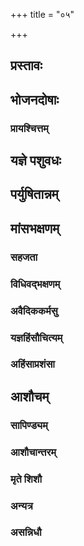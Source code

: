 +++
title = "०५"

+++


## प्रस्तावः
<div class="js_include " url="/kalpAntaram/smRtiH/manuH/vishvAsa_prastutiH/05/001_shrutvaitAn_RShayo.md"  newLevelForH1="3" includeTitle="true"  > </div>
  

<div class="js_include " url="/kalpAntaram/smRtiH/manuH/vishvAsa_prastutiH/05/002_evaM_yathoktam.md"  newLevelForH1="3" includeTitle="true"  > </div>
  

<div class="js_include " url="/kalpAntaram/smRtiH/manuH/vishvAsa_prastutiH/05/003_sa_tAn.md"  newLevelForH1="3" includeTitle="true"  > </div>
  

<div class="js_include " url="/kalpAntaram/smRtiH/manuH/vishvAsa_prastutiH/05/004_anabhyAsena_vedAnAm.md"  newLevelForH1="3" includeTitle="true"  > </div>
  

## भोजनदोषाः
<div class="js_include " url="/kalpAntaram/smRtiH/manuH/vishvAsa_prastutiH/05/005_lashuna~N_gRnjanam.md"  newLevelForH1="3" includeTitle="true"  > </div>
  

<div class="js_include " url="/kalpAntaram/smRtiH/manuH/vishvAsa_prastutiH/05/006_lohitAn_vRxaniryAsAn.md"  newLevelForH1="3" includeTitle="true"  > </div>
  

<div class="js_include " url="/kalpAntaram/smRtiH/manuH/vishvAsa_prastutiH/05/007_vRthA_kRsara-saMyAvam.md"  newLevelForH1="3" includeTitle="true"  > </div>
  

<div class="js_include " url="/kalpAntaram/smRtiH/manuH/vishvAsa_prastutiH/05/008_anirdashAyA_goH.md"  newLevelForH1="3" includeTitle="true"  > </div>
  

<div class="js_include " url="/kalpAntaram/smRtiH/manuH/vishvAsa_prastutiH/05/009_AraNyAnA~n_cha.md"  newLevelForH1="3" includeTitle="true"  > </div>
  

<div class="js_include " url="/kalpAntaram/smRtiH/manuH/vishvAsa_prastutiH/05/010_dadhi_bhaxyam.md"  newLevelForH1="3" includeTitle="true"  > </div>
  

<div class="js_include " url="/kalpAntaram/smRtiH/manuH/vishvAsa_prastutiH/05/011_kravyAdA~n_shakunAn.md"  newLevelForH1="3" includeTitle="true"  > </div>
  

<div class="js_include " url="/kalpAntaram/smRtiH/manuH/vishvAsa_prastutiH/05/012_kalavinkam_plavam.md"  newLevelForH1="3" includeTitle="true"  > </div>
  

<div class="js_include " url="/kalpAntaram/smRtiH/manuH/vishvAsa_prastutiH/05/013_pratudA~n_jAlapAdAMsh.md"  newLevelForH1="3" includeTitle="true"  > </div>
  

<div class="js_include " url="/kalpAntaram/smRtiH/manuH/vishvAsa_prastutiH/05/014_baka~n_chaiva.md"  newLevelForH1="3" includeTitle="true"  > </div>
  

<div class="js_include " url="/kalpAntaram/smRtiH/manuH/vishvAsa_prastutiH/05/015_yo_yasya.md"  newLevelForH1="3" includeTitle="true"  > </div>
  

<div class="js_include " url="/kalpAntaram/smRtiH/manuH/vishvAsa_prastutiH/05/016_pAThIna-rohitAv_Adyau.md"  newLevelForH1="3" includeTitle="true"  > </div>
  

<div class="js_include " url="/kalpAntaram/smRtiH/manuH/vishvAsa_prastutiH/05/017_na_bhaxayed.md"  newLevelForH1="3" includeTitle="true"  > </div>
  

<div class="js_include " url="/kalpAntaram/smRtiH/manuH/vishvAsa_prastutiH/05/018_shvAvidhaM_shalyakam.md"  newLevelForH1="3" includeTitle="true"  > </div>
  

### प्रायश्चित्तम्
<div class="js_include " url="/kalpAntaram/smRtiH/manuH/vishvAsa_prastutiH/05/019_ChatrAkaM_viDvarAham.md"  newLevelForH1="3" includeTitle="true"  > </div>
  

<div class="js_include " url="/kalpAntaram/smRtiH/manuH/vishvAsa_prastutiH/05/020_amatyaitAni_ShaD.md"  newLevelForH1="3" includeTitle="true"  > </div>
  

<div class="js_include " url="/kalpAntaram/smRtiH/manuH/vishvAsa_prastutiH/05/021_saMvatsarasyaikam_api.md"  newLevelForH1="3" includeTitle="true"  > </div>
  

## यज्ञे पशुवधः
<div class="js_include " url="/kalpAntaram/smRtiH/manuH/vishvAsa_prastutiH/05/022_yajnArtham_brAhmaNair.md"  newLevelForH1="3" includeTitle="true"  > </div>
  

<div class="js_include " url="/kalpAntaram/smRtiH/manuH/vishvAsa_prastutiH/05/023_babhUvur_hi.md"  newLevelForH1="3" includeTitle="true"  > </div>
  

## पर्युषितान्नम्
<div class="js_include " url="/kalpAntaram/smRtiH/manuH/vishvAsa_prastutiH/05/024_yat_kim.md"  newLevelForH1="3" includeTitle="true"  > </div>
  

<div class="js_include " url="/kalpAntaram/smRtiH/manuH/vishvAsa_prastutiH/05/025_chirasthitam_api.md"  newLevelForH1="3" includeTitle="true"  > </div>
  

## मांसभक्षणम्
<div class="js_include " url="/kalpAntaram/smRtiH/manuH/vishvAsa_prastutiH/05/026_etad_uktam.md"  newLevelForH1="3" includeTitle="true"  > </div>
  

<div class="js_include " url="/kalpAntaram/smRtiH/manuH/vishvAsa_prastutiH/05/027_proxitam_bhaxayen.md"  newLevelForH1="3" includeTitle="true"  > </div>
  

### सहजता
<div class="js_include " url="/kalpAntaram/smRtiH/manuH/vishvAsa_prastutiH/05/028_prANasyA-nnam_idam.md"  newLevelForH1="3" includeTitle="true"  > </div>
  

<div class="js_include " url="/kalpAntaram/smRtiH/manuH/vishvAsa_prastutiH/05/029_charANAm_annam.md"  newLevelForH1="3" includeTitle="true"  > </div>
  

<div class="js_include " url="/kalpAntaram/smRtiH/manuH/vishvAsa_prastutiH/05/030_nA-ttA_duShyaty.md"  newLevelForH1="3" includeTitle="true"  > </div>
  

### विधिवद्भक्षणम्
<div class="js_include " url="/kalpAntaram/smRtiH/manuH/vishvAsa_prastutiH/05/031_yajnAya_jagdhir.md"  newLevelForH1="3" includeTitle="true"  > </div>
  

<div class="js_include " url="/kalpAntaram/smRtiH/manuH/vishvAsa_prastutiH/05/032_krItvA_svayam.md"  newLevelForH1="3" includeTitle="true"  > </div>
  

<div class="js_include " url="/kalpAntaram/smRtiH/manuH/vishvAsa_prastutiH/05/033_nA-dyAd_avidhinA.md"  newLevelForH1="3" includeTitle="true"  > </div>
  

### अवैदिककर्मसु
<div class="js_include " url="/kalpAntaram/smRtiH/manuH/vishvAsa_prastutiH/05/034_na_tAdRsham.md"  newLevelForH1="3" includeTitle="true"  > </div>
  

<div class="js_include " url="/kalpAntaram/smRtiH/manuH/vishvAsa_prastutiH/05/035_niyuktas_tu.md"  newLevelForH1="3" includeTitle="true"  > </div>
  

<div class="js_include " url="/kalpAntaram/smRtiH/manuH/vishvAsa_prastutiH/05/036_asaMskRtAn_pashUn.md"  newLevelForH1="3" includeTitle="true"  > </div>
  

<div class="js_include " url="/kalpAntaram/smRtiH/manuH/vishvAsa_prastutiH/05/037_kuryAd_ghRtapashum.md"  newLevelForH1="3" includeTitle="true"  > </div>
  

<div class="js_include " url="/kalpAntaram/smRtiH/manuH/vishvAsa_prastutiH/05/038_yAvanti_pashu-romANi.md"  newLevelForH1="3" includeTitle="true"  > </div>
  

### यज्ञहिंसौचित्यम्
<div class="js_include " url="/kalpAntaram/smRtiH/manuH/vishvAsa_prastutiH/05/039_yajnArtham_pashavaH.md"  newLevelForH1="3" includeTitle="true"  > </div>
  

<div class="js_include " url="/kalpAntaram/smRtiH/manuH/vishvAsa_prastutiH/05/040_oShadhyaH_pashavo.md"  newLevelForH1="3" includeTitle="true"  > </div>
  

<div class="js_include " url="/kalpAntaram/smRtiH/manuH/vishvAsa_prastutiH/05/041_madhuparke_cha.md"  newLevelForH1="3" includeTitle="true"  > </div>
  

<div class="js_include " url="/kalpAntaram/smRtiH/manuH/vishvAsa_prastutiH/05/042_eShv_artheShu.md"  newLevelForH1="3" includeTitle="true"  > </div>
  

<div class="js_include " url="/kalpAntaram/smRtiH/manuH/vishvAsa_prastutiH/05/043_gRhe_gurAv.md"  newLevelForH1="3" includeTitle="true"  > </div>
  

<div class="js_include " url="/kalpAntaram/smRtiH/manuH/vishvAsa_prastutiH/05/044_yA_veda-vihitA.md"  newLevelForH1="3" includeTitle="true"  > </div>
  

### अहिंसाप्रशंसा
<div class="js_include " url="/kalpAntaram/smRtiH/manuH/vishvAsa_prastutiH/05/045_yo.ahiMsakAni.md"  newLevelForH1="3" includeTitle="true"  > </div>
  

<div class="js_include " url="/kalpAntaram/smRtiH/manuH/vishvAsa_prastutiH/05/046_yo_bandhana-vadha-kleshAn.md"  newLevelForH1="3" includeTitle="true"  > </div>
  

<div class="js_include " url="/kalpAntaram/smRtiH/manuH/vishvAsa_prastutiH/05/047_yad_dhyAyati.md"  newLevelForH1="3" includeTitle="true"  > </div>
  

<div class="js_include " url="/kalpAntaram/smRtiH/manuH/vishvAsa_prastutiH/05/048_nA-kRtvA_prANinAm.md"  newLevelForH1="3" includeTitle="true"  > </div>
  

<div class="js_include " url="/kalpAntaram/smRtiH/manuH/vishvAsa_prastutiH/05/049_samutpatti~n_cha.md"  newLevelForH1="3" includeTitle="true"  > </div>
  

<div class="js_include " url="/kalpAntaram/smRtiH/manuH/vishvAsa_prastutiH/05/050_na_bhaxayati.md"  newLevelForH1="3" includeTitle="true"  > </div>
  

<div class="js_include " url="/kalpAntaram/smRtiH/manuH/vishvAsa_prastutiH/05/051_anumantA_vishasitA.md"  newLevelForH1="3" includeTitle="true"  > </div>
  

<div class="js_include " url="/kalpAntaram/smRtiH/manuH/vishvAsa_prastutiH/05/052_svamAMsam_paramAMsena.md"  newLevelForH1="3" includeTitle="true"  > </div>
  

<div class="js_include " url="/kalpAntaram/smRtiH/manuH/vishvAsa_prastutiH/05/053_varShe_varShe.md"  newLevelForH1="3" includeTitle="true"  > </div>
  

<div class="js_include " url="/kalpAntaram/smRtiH/manuH/vishvAsa_prastutiH/05/054_phala-mUlAshanair_medhyair.md"  newLevelForH1="3" includeTitle="true"  > </div>
  

<div class="js_include " url="/kalpAntaram/smRtiH/manuH/vishvAsa_prastutiH/05/055_mAM_sa.md"  newLevelForH1="3" includeTitle="true"  > </div>
  

<div class="js_include " url="/kalpAntaram/smRtiH/manuH/vishvAsa_prastutiH/05/056_na_mAMsa-bhaxaNe.md"  newLevelForH1="3" includeTitle="true"  > </div>
  

## आशौचम्
<div class="js_include " url="/kalpAntaram/smRtiH/manuH/vishvAsa_prastutiH/05/057_preta-shuddhim_pravaxyAmi.md"  newLevelForH1="3" includeTitle="true"  > </div>
  

<div class="js_include " url="/kalpAntaram/smRtiH/manuH/vishvAsa_prastutiH/05/058_danta-jAte.anujAte.md"  newLevelForH1="3" includeTitle="true"  > </div>
  

<div class="js_include " url="/kalpAntaram/smRtiH/manuH/vishvAsa_prastutiH/05/059_dashAhaM_shAvam.md"  newLevelForH1="3" includeTitle="true"  > </div>
  

### सापिण्ड्यम्
<div class="js_include " url="/kalpAntaram/smRtiH/manuH/vishvAsa_prastutiH/05/060_sapiNDatA_tu.md"  newLevelForH1="3" includeTitle="true"  > </div>
  

<div class="js_include " url="/kalpAntaram/smRtiH/manuH/vishvAsa_prastutiH/05/061_yathedaM_shAvam.md"  newLevelForH1="3" includeTitle="true"  > </div>
  

### आशौचान्तरम्
<div class="js_include " url="/kalpAntaram/smRtiH/manuH/vishvAsa_prastutiH/05/062_sarveShAM_shAvam.md"  newLevelForH1="3" includeTitle="true"  > </div>
  

<div class="js_include " url="/kalpAntaram/smRtiH/manuH/vishvAsa_prastutiH/05/063_nirasya_tu.md"  newLevelForH1="3" includeTitle="true"  > </div>
  

<div class="js_include " url="/kalpAntaram/smRtiH/manuH/vishvAsa_prastutiH/05/064_ahnA_chaikena.md"  newLevelForH1="3" includeTitle="true"  > </div>
  

<div class="js_include " url="/kalpAntaram/smRtiH/manuH/vishvAsa_prastutiH/05/065_guroH_pretasya.md"  newLevelForH1="3" includeTitle="true"  > </div>
  

<div class="js_include " url="/kalpAntaram/smRtiH/manuH/vishvAsa_prastutiH/05/066_rAtribhir_mAsa-tulyAbhir.md"  newLevelForH1="3" includeTitle="true"  > </div>
  

<div class="js_include " url="/kalpAntaram/smRtiH/manuH/vishvAsa_prastutiH/05/067_nRNAm_akRtachUDAnAm.md"  newLevelForH1="3" includeTitle="true"  > </div>
  

### मृते शिशौ
<div class="js_include " url="/kalpAntaram/smRtiH/manuH/vishvAsa_prastutiH/05/068_Una-dvivArShikam_pretam.md"  newLevelForH1="3" includeTitle="true"  > </div>
  

<div class="js_include " url="/kalpAntaram/smRtiH/manuH/vishvAsa_prastutiH/05/069_nA-sya_kAryo.md"  newLevelForH1="3" includeTitle="true"  > </div>
  

<div class="js_include " url="/kalpAntaram/smRtiH/manuH/vishvAsa_prastutiH/05/070_nA-trivarShasya_kartavyA.md"  newLevelForH1="3" includeTitle="true"  > </div>
  

### अन्यत्र
<div class="js_include " url="/kalpAntaram/smRtiH/manuH/vishvAsa_prastutiH/05/071_sa-brahmachAriNy_ekAham.md"  newLevelForH1="3" includeTitle="true"  > </div>
  

<div class="js_include " url="/kalpAntaram/smRtiH/manuH/vishvAsa_prastutiH/05/072_strINAm_asaMskRtAnAm.md"  newLevelForH1="3" includeTitle="true"  > </div>
  

<div class="js_include " url="/kalpAntaram/smRtiH/manuH/vishvAsa_prastutiH/05/073_a-xAra-lavaNAnnAH_syur.md"  newLevelForH1="3" includeTitle="true"  > </div>
  

### असन्निधौ
<div class="js_include " url="/kalpAntaram/smRtiH/manuH/vishvAsa_prastutiH/05/074_sannidhAv_eSha.md"  newLevelForH1="3" includeTitle="true"  > </div>
  

<div class="js_include " url="/kalpAntaram/smRtiH/manuH/vishvAsa_prastutiH/05/075_vigatan_tu.md"  newLevelForH1="3" includeTitle="true"  > </div>
  

<div class="js_include " url="/kalpAntaram/smRtiH/manuH/vishvAsa_prastutiH/05/076_atikrAnte_dashAhe.md"  newLevelForH1="3" includeTitle="true"  > </div>
  

<div class="js_include " url="/kalpAntaram/smRtiH/manuH/vishvAsa_prastutiH/05/077_nirdasha~n_jnAtimaraNam.md"  newLevelForH1="3" includeTitle="true"  > </div>
  

<div class="js_include " url="/kalpAntaram/smRtiH/manuH/vishvAsa_prastutiH/05/078_bAle_deshAntarasthe.md"  newLevelForH1="3" includeTitle="true"  > </div>
  

<div class="js_include " url="/kalpAntaram/smRtiH/manuH/vishvAsa_prastutiH/05/079_antar-dashAhe_syAtAm.md"  newLevelForH1="3" includeTitle="true"  > </div>
  

<div class="js_include " url="/kalpAntaram/smRtiH/manuH/vishvAsa_prastutiH/05/080_trirAtram_Ahur.md"  newLevelForH1="3" includeTitle="true"  > </div>
  

<div class="js_include " url="/kalpAntaram/smRtiH/manuH/vishvAsa_prastutiH/05/081_shrotriye_tUpasampanne.md"  newLevelForH1="3" includeTitle="true"  > </div>
  

<div class="js_include " url="/kalpAntaram/smRtiH/manuH/vishvAsa_prastutiH/05/082_prete_rAjani.md"  newLevelForH1="3" includeTitle="true"  > </div>
  

<div class="js_include " url="/kalpAntaram/smRtiH/manuH/vishvAsa_prastutiH/05/083_shuddhyed_vipro.md"  newLevelForH1="3" includeTitle="true"  > </div>
  

<div class="js_include " url="/kalpAntaram/smRtiH/manuH/vishvAsa_prastutiH/05/084_na_vardhayed.md"  newLevelForH1="3" includeTitle="true"  > </div>
  

<div class="js_include " url="/kalpAntaram/smRtiH/manuH/vishvAsa_prastutiH/05/085_divAkIrtim_udakyAm.md"  newLevelForH1="3" includeTitle="true"  > </div>
  

<div class="js_include " url="/kalpAntaram/smRtiH/manuH/vishvAsa_prastutiH/05/086_Achamya_prayato.md"  newLevelForH1="3" includeTitle="true"  > </div>
  

<div class="js_include " url="/kalpAntaram/smRtiH/manuH/vishvAsa_prastutiH/05/087_nAraM_spRShTvAsthi.md"  newLevelForH1="3" includeTitle="true"  > </div>
  

<div class="js_include " url="/kalpAntaram/smRtiH/manuH/vishvAsa_prastutiH/05/088_AdiShTI_nodakam.md"  newLevelForH1="3" includeTitle="true"  > </div>
  

<div class="js_include " url="/kalpAntaram/smRtiH/manuH/vishvAsa_prastutiH/05/089_vRthA-sankara-jAtAnAm_pravrajyAsu.md"  newLevelForH1="3" includeTitle="true"  > </div>
  

<div class="js_include " url="/kalpAntaram/smRtiH/manuH/vishvAsa_prastutiH/05/090_pAShaNDam_AshritAnAm.md"  newLevelForH1="3" includeTitle="true"  > </div>
  

<div class="js_include " url="/kalpAntaram/smRtiH/manuH/vishvAsa_prastutiH/05/091_AchAryaM_svam.md"  newLevelForH1="3" includeTitle="true"  > </div>
  

<div class="js_include " url="/kalpAntaram/smRtiH/manuH/vishvAsa_prastutiH/05/092_daxiNena_mRtam.md"  newLevelForH1="3" includeTitle="true"  > </div>
  

<div class="js_include " url="/kalpAntaram/smRtiH/manuH/vishvAsa_prastutiH/05/093_na_rAjnAm.md"  newLevelForH1="3" includeTitle="true"  > </div>
  

<div class="js_include " url="/kalpAntaram/smRtiH/manuH/vishvAsa_prastutiH/05/094_rAjno_mahAtmike.md"  newLevelForH1="3" includeTitle="true"  > </div>
  

<div class="js_include " url="/kalpAntaram/smRtiH/manuH/vishvAsa_prastutiH/05/095_DimbhAhava-hatAnA~n_cha.md"  newLevelForH1="3" includeTitle="true"  > </div>
  

<div class="js_include " url="/kalpAntaram/smRtiH/manuH/vishvAsa_prastutiH/05/096_somAgny-arkAnilendrANAM_vittAppatyor.md"  newLevelForH1="3" includeTitle="true"  > </div>
  

<div class="js_include " url="/kalpAntaram/smRtiH/manuH/vishvAsa_prastutiH/05/097_lokeshAdhiShThito_rAjA.md"  newLevelForH1="3" includeTitle="true"  > </div>
  

<div class="js_include " url="/kalpAntaram/smRtiH/manuH/vishvAsa_prastutiH/05/098_udyatair_Ahave.md"  newLevelForH1="3" includeTitle="true"  > </div>
  

<div class="js_include " url="/kalpAntaram/smRtiH/manuH/vishvAsa_prastutiH/05/099_vipraH_shudhyaty.md"  newLevelForH1="3" includeTitle="true"  > </div>
  
<div class="js_include " url="/kalpAntaram/smRtiH/manuH/vishvAsa_prastutiH/05/100_etad_vo.md"  newLevelForH1="3" includeTitle="true"  > </div>
  

<div class="js_include " url="/kalpAntaram/smRtiH/manuH/vishvAsa_prastutiH/05/101_asapiNDan_dvijam.md"  newLevelForH1="3" includeTitle="true"  > </div>
  

<div class="js_include " url="/kalpAntaram/smRtiH/manuH/vishvAsa_prastutiH/05/102_yady_annam.md"  newLevelForH1="3" includeTitle="true"  > </div>
  

<div class="js_include " url="/kalpAntaram/smRtiH/manuH/vishvAsa_prastutiH/05/103_anugamyechChayA_pretam.md"  newLevelForH1="3" includeTitle="true"  > </div>
  

<div class="js_include " url="/kalpAntaram/smRtiH/manuH/vishvAsa_prastutiH/05/104_na_vipram.md"  newLevelForH1="3" includeTitle="true"  > </div>
  

<div class="js_include " url="/kalpAntaram/smRtiH/manuH/vishvAsa_prastutiH/05/105_jnAnan_tapo.md"  newLevelForH1="3" includeTitle="true"  > </div>
  

<div class="js_include " url="/kalpAntaram/smRtiH/manuH/vishvAsa_prastutiH/05/106_sarveShAm_eva.md"  newLevelForH1="3" includeTitle="true"  > </div>
  

<div class="js_include " url="/kalpAntaram/smRtiH/manuH/vishvAsa_prastutiH/05/107_xAntyA_shudhyanti.md"  newLevelForH1="3" includeTitle="true"  > </div>
  

<div class="js_include " url="/kalpAntaram/smRtiH/manuH/vishvAsa_prastutiH/05/108_mRt-toyaiH_shudhyate.md"  newLevelForH1="3" includeTitle="true"  > </div>
  

<div class="js_include " url="/kalpAntaram/smRtiH/manuH/vishvAsa_prastutiH/05/109_adbhir_gAtrANi.md"  newLevelForH1="3" includeTitle="true"  > </div>
  

<div class="js_include " url="/kalpAntaram/smRtiH/manuH/vishvAsa_prastutiH/05/110_eSha_shauchasya.md"  newLevelForH1="3" includeTitle="true"  > </div>
  

<div class="js_include " url="/kalpAntaram/smRtiH/manuH/vishvAsa_prastutiH/05/111_taijasAnAm_maNInAm.md"  newLevelForH1="3" includeTitle="true"  > </div>
  

<div class="js_include " url="/kalpAntaram/smRtiH/manuH/vishvAsa_prastutiH/05/112_nirlepa~N_kAnchanam.md"  newLevelForH1="3" includeTitle="true"  > </div>
  

<div class="js_include " url="/kalpAntaram/smRtiH/manuH/vishvAsa_prastutiH/05/113_apAm_agnesh.md"  newLevelForH1="3" includeTitle="true"  > </div>
  

<div class="js_include " url="/kalpAntaram/smRtiH/manuH/vishvAsa_prastutiH/05/114_tAmrAyaH-kAMsya-raityAnAn_trapuNaH.md"  newLevelForH1="3" includeTitle="true"  > </div>
  

<div class="js_include " url="/kalpAntaram/smRtiH/manuH/vishvAsa_prastutiH/05/115_dravANA~n_chaiva.md"  newLevelForH1="3" includeTitle="true"  > </div>
  

<div class="js_include " url="/kalpAntaram/smRtiH/manuH/vishvAsa_prastutiH/05/116_mArjanaM_yajnapAtrANAm.md"  newLevelForH1="3" includeTitle="true"  > </div>
  

<div class="js_include " url="/kalpAntaram/smRtiH/manuH/vishvAsa_prastutiH/05/117_charUNAM_sruk-sruvANAm.md"  newLevelForH1="3" includeTitle="true"  > </div>
  

<div class="js_include " url="/kalpAntaram/smRtiH/manuH/vishvAsa_prastutiH/05/118_adbhis_tu.md"  newLevelForH1="3" includeTitle="true"  > </div>
  

<div class="js_include " url="/kalpAntaram/smRtiH/manuH/vishvAsa_prastutiH/05/119_chailavach_charmaNAm.md"  newLevelForH1="3" includeTitle="true"  > </div>
  

<div class="js_include " url="/kalpAntaram/smRtiH/manuH/vishvAsa_prastutiH/05/120_kausheyAvikayor_UShaiH.md"  newLevelForH1="3" includeTitle="true"  > </div>
  

<div class="js_include " url="/kalpAntaram/smRtiH/manuH/vishvAsa_prastutiH/05/121_xaumavach_Chankha-shRngANAm.md"  newLevelForH1="3" includeTitle="true"  > </div>
  

<div class="js_include " url="/kalpAntaram/smRtiH/manuH/vishvAsa_prastutiH/05/122_proxaNAt_tRNa-kAShTham.md"  newLevelForH1="3" includeTitle="true"  > </div>
  

<div class="js_include " url="/kalpAntaram/smRtiH/manuH/vishvAsa_prastutiH/05/123_madyair_mUtraiH.md"  newLevelForH1="3" includeTitle="true"  > </div>


<div class="js_include " url="/kalpAntaram/smRtiH/manuH/vishvAsa_prastutiH/05/124_sammArjanopAnjanena_sekenollekhanena.md"  newLevelForH1="3" includeTitle="true"  > </div>
  

<div class="js_include " url="/kalpAntaram/smRtiH/manuH/vishvAsa_prastutiH/05/125_paxi-jagdha~N_gavA.md"  newLevelForH1="3" includeTitle="true"  > </div>
  

<div class="js_include " url="/kalpAntaram/smRtiH/manuH/vishvAsa_prastutiH/05/126_yAvan_nA-paity.md"  newLevelForH1="3" includeTitle="true"  > </div>
  

<div class="js_include " url="/kalpAntaram/smRtiH/manuH/vishvAsa_prastutiH/05/127_trINi_devAH.md"  newLevelForH1="3" includeTitle="true"  > </div>
  

<div class="js_include " url="/kalpAntaram/smRtiH/manuH/vishvAsa_prastutiH/05/128_ApaH_shuddhA.md"  newLevelForH1="3" includeTitle="true"  > </div>
  

<div class="js_include " url="/kalpAntaram/smRtiH/manuH/vishvAsa_prastutiH/05/129_nityaM_shuddhaH.md"  newLevelForH1="3" includeTitle="true"  > </div>
  

<div class="js_include " url="/kalpAntaram/smRtiH/manuH/vishvAsa_prastutiH/05/130_nityam_Asyam.md"  newLevelForH1="3" includeTitle="true"  > </div>
  

<div class="js_include " url="/kalpAntaram/smRtiH/manuH/vishvAsa_prastutiH/05/131_shvabhir_hatasya.md"  newLevelForH1="3" includeTitle="true"  > </div>
  

<div class="js_include " url="/kalpAntaram/smRtiH/manuH/vishvAsa_prastutiH/05/132_Urdhvan_nAbher.md"  newLevelForH1="3" includeTitle="true"  > </div>
  

<div class="js_include " url="/kalpAntaram/smRtiH/manuH/vishvAsa_prastutiH/05/133_maxikA_vipruShash.md"  newLevelForH1="3" includeTitle="true"  > </div>
  

<div class="js_include " url="/kalpAntaram/smRtiH/manuH/vishvAsa_prastutiH/05/134_viN-mUtrotsarga-shuddhy-artham_mRd-vAry.md"  newLevelForH1="3" includeTitle="true"  > </div>
  

<div class="js_include " url="/kalpAntaram/smRtiH/manuH/vishvAsa_prastutiH/05/135_vasA_shukram.md"  newLevelForH1="3" includeTitle="true"  > </div>
  

<div class="js_include " url="/kalpAntaram/smRtiH/manuH/vishvAsa_prastutiH/05/136_ekA_linge.md"  newLevelForH1="3" includeTitle="true"  > </div>
  

<div class="js_include " url="/kalpAntaram/smRtiH/manuH/vishvAsa_prastutiH/05/137_etach_Chaucham.md"  newLevelForH1="3" includeTitle="true"  > </div>
  

<div class="js_include " url="/kalpAntaram/smRtiH/manuH/vishvAsa_prastutiH/05/138_kRtvA_mUtram.md"  newLevelForH1="3" includeTitle="true"  > </div>
  

<div class="js_include " url="/kalpAntaram/smRtiH/manuH/vishvAsa_prastutiH/05/139_trir_AchAmed.md"  newLevelForH1="3" includeTitle="true"  > </div>
  

<div class="js_include " url="/kalpAntaram/smRtiH/manuH/vishvAsa_prastutiH/05/140_shUdrANAm_mAsikam.md"  newLevelForH1="3" includeTitle="true"  > </div>
  

<div class="js_include " url="/kalpAntaram/smRtiH/manuH/vishvAsa_prastutiH/05/141_nochChiShTa~N_kurvate.md"  newLevelForH1="3" includeTitle="true"  > </div>
  

<div class="js_include " url="/kalpAntaram/smRtiH/manuH/vishvAsa_prastutiH/05/142_spRshanti_bindavaH.md"  newLevelForH1="3" includeTitle="true"  > </div>
  

<div class="js_include " url="/kalpAntaram/smRtiH/manuH/vishvAsa_prastutiH/05/143_uchChiShTena_tu.md"  newLevelForH1="3" includeTitle="true"  > </div>
  

<div class="js_include " url="/kalpAntaram/smRtiH/manuH/vishvAsa_prastutiH/05/144_vAnto_viriktaH.md"  newLevelForH1="3" includeTitle="true"  > </div>
  

<div class="js_include " url="/kalpAntaram/smRtiH/manuH/vishvAsa_prastutiH/05/145_suptvA_xutvA.md"  newLevelForH1="3" includeTitle="true"  > </div>
  

<div class="js_include " url="/kalpAntaram/smRtiH/manuH/vishvAsa_prastutiH/05/146_eShAM_shauchavidhiH.md"  newLevelForH1="3" includeTitle="true"  > </div>
  

<div class="js_include " url="/kalpAntaram/smRtiH/manuH/vishvAsa_prastutiH/05/147_bAlayA_vA.md"  newLevelForH1="3" includeTitle="true"  > </div>
  

<div class="js_include " url="/kalpAntaram/smRtiH/manuH/vishvAsa_prastutiH/05/148_bAlye_pitur.md"  newLevelForH1="3" includeTitle="true"  > </div>
  

<div class="js_include " url="/kalpAntaram/smRtiH/manuH/vishvAsa_prastutiH/05/149_pitrA_bhartrA.md"  newLevelForH1="3" includeTitle="true"  > </div>
  

<div class="js_include " url="/kalpAntaram/smRtiH/manuH/vishvAsa_prastutiH/05/150_sadA_prahRShTayA.md"  newLevelForH1="3" includeTitle="true"  > </div>
  

<div class="js_include " url="/kalpAntaram/smRtiH/manuH/vishvAsa_prastutiH/05/151_yasmai_dadyAt.md"  newLevelForH1="3" includeTitle="true"  > </div>
  

<div class="js_include " url="/kalpAntaram/smRtiH/manuH/vishvAsa_prastutiH/05/152_mangalArthaM_svastyayanam.md"  newLevelForH1="3" includeTitle="true"  > </div>
  

<div class="js_include " url="/kalpAntaram/smRtiH/manuH/vishvAsa_prastutiH/05/153_anRtAv_RtukAle.md"  newLevelForH1="3" includeTitle="true"  > </div>
  

<div class="js_include " url="/kalpAntaram/smRtiH/manuH/vishvAsa_prastutiH/05/154_vi-shIlaH_kAma-vRtto.md"  newLevelForH1="3" includeTitle="true"  > </div>
  

<div class="js_include " url="/kalpAntaram/smRtiH/manuH/vishvAsa_prastutiH/05/155_nA-sti_strINAm.md"  newLevelForH1="3" includeTitle="true"  > </div>
  

<div class="js_include " url="/kalpAntaram/smRtiH/manuH/vishvAsa_prastutiH/05/156_pANigrAhasya_sAdhvI.md"  newLevelForH1="3" includeTitle="true"  > </div>
  

<div class="js_include " url="/kalpAntaram/smRtiH/manuH/vishvAsa_prastutiH/05/157_kAman_tu.md"  newLevelForH1="3" includeTitle="true"  > </div>
  

<div class="js_include " url="/kalpAntaram/smRtiH/manuH/vishvAsa_prastutiH/05/158_AsItA8_maraNAt.md"  newLevelForH1="3" includeTitle="true"  > </div>
  

<div class="js_include " url="/kalpAntaram/smRtiH/manuH/vishvAsa_prastutiH/05/159_anekAni_sahasrANi.md"  newLevelForH1="3" includeTitle="true"  > </div>
  

<div class="js_include " url="/kalpAntaram/smRtiH/manuH/vishvAsa_prastutiH/05/160_mRte_bhartari.md"  newLevelForH1="3" includeTitle="true"  > </div>
  

<div class="js_include " url="/kalpAntaram/smRtiH/manuH/vishvAsa_prastutiH/05/161_apatyalobhAd_yA.md"  newLevelForH1="3" includeTitle="true"  > </div>
  

<div class="js_include " url="/kalpAntaram/smRtiH/manuH/vishvAsa_prastutiH/05/162_nA-nyotpannA_prajAstIha.md"  newLevelForH1="3" includeTitle="true"  > </div>
  

<div class="js_include " url="/kalpAntaram/smRtiH/manuH/vishvAsa_prastutiH/05/163_patiM_hitvApakRShTam.md"  newLevelForH1="3" includeTitle="true"  > </div>
  

<div class="js_include " url="/kalpAntaram/smRtiH/manuH/vishvAsa_prastutiH/05/164_vyabhichArAt_tu.md"  newLevelForH1="3" includeTitle="true"  > </div>
  

<div class="js_include " url="/kalpAntaram/smRtiH/manuH/vishvAsa_prastutiH/05/165_patiM_yA.md"  newLevelForH1="3" includeTitle="true"  > </div>
  

<div class="js_include " url="/kalpAntaram/smRtiH/manuH/vishvAsa_prastutiH/05/166_anena_nArI.md"  newLevelForH1="3" includeTitle="true"  > </div>
  

<div class="js_include " url="/kalpAntaram/smRtiH/manuH/vishvAsa_prastutiH/05/167_evaM_vRttAm.md"  newLevelForH1="3" includeTitle="true"  > </div>
  

<div class="js_include " url="/kalpAntaram/smRtiH/manuH/vishvAsa_prastutiH/05/168_bhAryAyai_pUrvamAriNyai.md"  newLevelForH1="3" includeTitle="true"  > </div>
  

<div class="js_include " url="/kalpAntaram/smRtiH/manuH/vishvAsa_prastutiH/05/169_anena_vidhinA.md"  newLevelForH1="3" includeTitle="true"  > </div>
  
